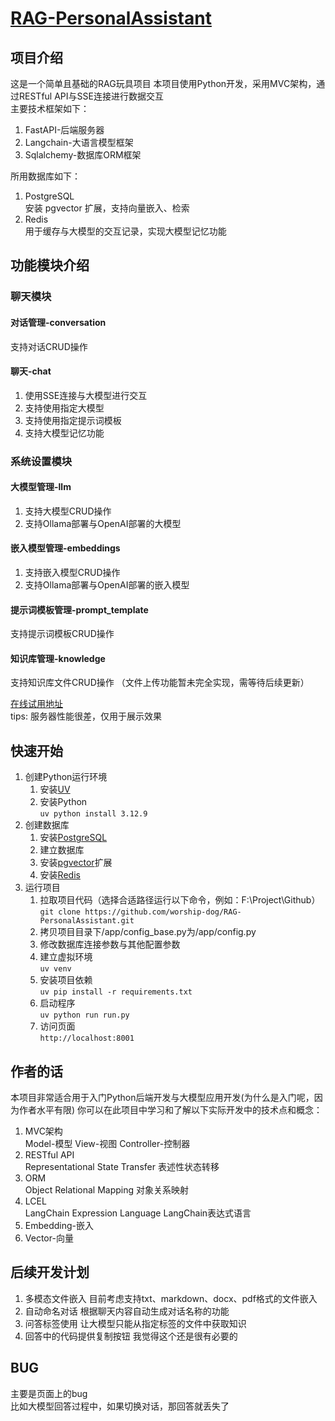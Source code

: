 # [RAG-PersonalAssistant](https://github.com/worship-dog/RAG-PersonalAssistant)

## 项目介绍  
这是一个简单且基础的RAG玩具项目
本项目使用Python开发，采用MVC架构，通过RESTful API与SSE连接进行数据交互  
主要技术框架如下：
1. FastAPI-后端服务器
2. Langchain-大语言模型框架
3. Sqlalchemy-数据库ORM框架

所用数据库如下：
1. PostgreSQL  
   安装 pgvector 扩展，支持向量嵌入、检索
2. Redis  
   用于缓存与大模型的交互记录，实现大模型记忆功能

## 功能模块介绍
### 聊天模块
#### 对话管理-conversation
支持对话CRUD操作
#### 聊天-chat
1. 使用SSE连接与大模型进行交互 
2. 支持使用指定大模型
3. 支持使用指定提示词模板
4. 支持大模型记忆功能
### 系统设置模块
#### 大模型管理-llm
1. 支持大模型CRUD操作
2. 支持Ollama部署与OpenAI部署的大模型
#### 嵌入模型管理-embeddings
1. 支持嵌入模型CRUD操作
2. 支持Ollama部署与OpenAI部署的嵌入模型
#### 提示词模板管理-prompt_template
支持提示词模板CRUD操作
#### 知识库管理-knowledge
支持知识库文件CRUD操作
（文件上传功能暂未完全实现，需等待后续更新）

[在线试用地址](https://chat.worship-dog.site)  
tips: 服务器性能很差，仅用于展示效果

## 快速开始
1. 创建Python运行环境
   1. 安装[UV](https://uv.doczh.com/getting-started/installation/)
   2. 安装Python  
      `uv python install 3.12.9`
2. 创建数据库
   1. 安装[PostgreSQL](https://www.postgresql.org/download/)
   2. 建立数据库
   3. 安装[pgvector](https://github.com/pgvector/pgvector)扩展
   4. 安装[Redis](https://www.redis.net.cn/)
3. 运行项目
   1. 拉取项目代码（选择合适路径运行以下命令，例如：F:\Project\Github）  
      `git clone https://github.com/worship-dog/RAG-PersonalAssistant.git`
   2. 拷贝项目目录下/app/config_base.py为/app/config.py
   3. 修改数据库连接参数与其他配置参数
   4. 建立虚拟环境  
      `uv venv`
   5. 安装项目依赖  
      `uv pip install -r requirements.txt`
   6. 启动程序  
      `uv python run run.py`
   7. 访问页面  
      `http://localhost:8001`

## 作者的话
本项目非常适合用于入门Python后端开发与大模型应用开发(为什么是入门呢，因为作者水平有限)
你可以在此项目中学习和了解以下实际开发中的技术点和概念：
1. MVC架构  
   Model-模型 View-视图 Controller-控制器
2. RESTful API  
   Representational State Transfer 表述性状态转移
3. ORM  
   Object Relational Mapping 对象关系映射
4. LCEL  
   LangChain Expression Language LangChain表达式语言
5. Embedding-嵌入
6. Vector-向量

## 后续开发计划
1. 多模态文件嵌入
   目前考虑支持txt、markdown、docx、pdf格式的文件嵌入
2. 自动命名对话
   根据聊天内容自动生成对话名称的功能
3. 问答标签使用
   让大模型只能从指定标签的文件中获取知识
4. 回答中的代码提供复制按钮
   我觉得这个还是很有必要的

## BUG
主要是页面上的bug  
比如大模型回答过程中，如果切换对话，那回答就丢失了
